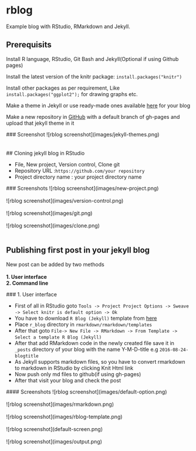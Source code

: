 # rblog
Example blog with RStudio, RMarkdown and Jekyll.

## Prerequisits
<p>Install R language, RStudio, Git Bash and Jekyll(Optional if using Github pages)</p>
<p>Install the latest version of the knitr package: <code>install.packages("knitr")</code></p>
<p>Install other packages as per requirement, Like <code>install.packages("ggplot2");</code> for drawing graphs etc.</p>
<p>Make a theme in Jekyll or use ready-made ones available <a target="_blank" href="http://jekyllthemes.org/">here</a> for your blog</p>
<p>Make a new repository in <a href="https://github.com/">GitHub</a> with a default branch of gh-pages and upload that jekyll theme in it</p>
### Screenshot
![rblog screenshot](images/jekyll-themes.png)<br><br><br>
## Cloning jekyll blog in RStudio
<ul>
 <li>File, New project, Version control, Clone git</li>
 <li>Repository URL :<code>https://github.com/your repository</code></li>
 <li>Project directory name : your project directory name</li>
</ul>
### Screenshots
![rblog screenshot](images/new-project.png)<br><br>
![rblog screenshot](images/version-control.png)<br><br>
![rblog screenshot](images/git.png)<br><br>
![rblog screenshot](images/clone.png)<br><br>

## Publishing first post in your jekyll blog
<p>New post can be added by two methods<br><br>
<b>1. User interface</b><br>
<b>2. Command line</b><br>
</p>
### 1. User interface
<p>
<ul>
<li>First of all in RStudio goto <code>Tools -> Project Project Options -> Sweave -> Select knitr is default option -> Ok </code></li>
<li>You have to download <code>R Blog (Jekyll)</code> template from <a href="https://github.com/Tajtaj/r_blog/archive/master.zip">here</a></li>
<li>Place <code>r_blog</code> directory in <code>rmarkdown/rmarkdown/templates</code></li>
<li>After that goto <code>File-> New File -> RMarkdown -> From Template -> Select a template R Blog (Jekyll)</code></li>
<li>After that add RMarkdown code in the newly created file save it in <code>_posts</code> directory of your blog with the name  Y-M-D-title  e.g <code>2016-08-24-blogtitle</code> </li>
<li>As Jekyll supports markdown files, so you have to convert rmarkdown to markdown in RStudio by clicking Knit Html link</li>
<li>Now push only md files to github(if using gh-pages)</li>
<li>After that visit your blog and check the post</li>
</ul>
#### Screenshots
![rblog screenshot](images/default-option.png)<br><br>
![rblog screenshot](images/rmarkdown.png)<br><br>
![rblog screenshot](images/rblog-template.png)<br><br>
![rblog screenshot](default-screen.png)<br><br>
![rblog screenshot](images/output.png)<br><br>



